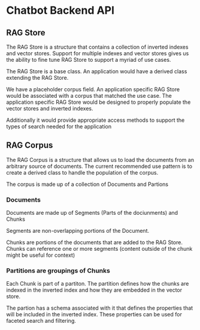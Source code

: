 # Chatbot Backend API



##  RAG Store

The RAG Store is a structure that contains a collection of inverted indexes and vector stores.  Support for multiple indexes and vector stores gives us the ability to fine tune RAG Store to support a myriad of use cases.

The RAG Store is a base class.  An application would have a derived class extending the RAG Store.

We have a placeholder corpus field.  An application specific RAG Store would be associated with a corpus that matched the use case.  The application specific RAG Store would be designed to properly populate the vector stores and inverted indexes.

Additionally it would provide appropriate access methods to support the types of search needed for the application

## RAG Corpus

The RAG Corpus is a structure that allows us to load the documents from an arbitrary source of documents. The current recommended use pattern
is to create a derived class to handle the population of the corpus.

The corpus is made up of a collection of Documents and Partions

### Documents

Documents are made up of Segments (Parts of the dociunments) and Chunks

Segments are non-overlapping portions of the Document.

Chunks are portions of the documents that are added to the RAG Store.  Chunks can reference one or more segments (content outside of the chunk might be useful for context)

### Partitions are groupings of Chunks

Each Chunk is part of a partiton.  The partition defines how the chunks are indexed in the inverted index and how they are embedded in the vector store.

The partion has a schema associated with it that defines the properties that will be included in the inverted index. These properties can be used for faceted search and filtering.